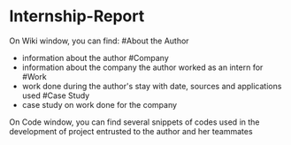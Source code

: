 # Internship-Report

On Wiki window, you can find:
#About the Author
  - information about the author
#Company
  - information about the company the author worked as an intern for
#Work
  - work done during the author's stay with date, sources and applications used
#Case Study
  - case study on work done for the company
  
On Code window, you can find several snippets of codes used in the development of project entrusted to the author and her teammates
